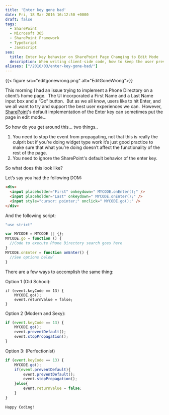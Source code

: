```yaml
---
title: 'Enter key gone bad'
date: Fri, 18 Mar 2016 16:12:50 +0000
draft: false
tags: 
  - SharePoint
  - Microsoft 365
  - SharePoint Framework
  - TypeScript
  - JavaScript
seo:
  title: Enter key behavior on SharePoint Page Changing to Edit Mode
  description: When writing client-side code, how to keep the user pressing the Enter key from putting SharePoint page in edit mode.
aliases: ["/2016/03/enter-key-gone-bad/"]
---
```


{{< figure src="editgonewrong.png" alt="EditGoneWrong">}}

This morning I had an issue trying to implement a Phone Directory on a client’s home page.  The UI incorporated a First Name and a Last Name input box and a “Go” button.  But as we all know, users like to hit Enter, and we all want to try and support the best user experiences we can.  However, [SharePoint](https://sharepoint.microsoft.com "Microsoft SharePoint")'s default implementation of the Enter key can sometimes put the page in edit mode…

So how do you get around this… two things..

1. You need to stop the event from propagating, not that this is really the culprit but if you’re doing widget type work it’s just good practice to make sure that what you’re doing doesn’t affect the functionality of the rest of the page.
2. You need to ignore the SharePoint's default behavior of the enter key.

So what does this look like?

Let’s say you had the following DOM:

```html
<div>
  <input placeholder="First" onkeydown=" MYCODE.onEnter();" />  
  <input placeholder="Last" onkeydown=" MYCODE.onEnter();" />  
  <input style="cursor: pointer;" onclick=" MYCODE.go();" />
</div>  
```

And the following script:

```javascript
"use strict"

var MYCODE = MYCODE || {};  
MYCODE.go = function () {
  //Code to execute Phone Directory search goes here
}
MYCODE.onEnter = function onEnter() {
  //See options below`  
} 
```

There are a few ways to accomplish the same thing:

Option 1 (Old School):

```javscript
if (event.keyCode == 13) {
    MYCODE.go();   
    event.returnValue = false;   
} 
```

Option 2 (Modern and Sexy):

```javascript
if (event.keyCode == 13) {  
    MYCODE.go();   
    event.preventDefault();   
    event.stopPropagation();   
} 
```

Option 3: (Perfectionist)

```javascript
if (event.keyCode == 13) {  
    MYCODE.go();   
    if(event.preventDefault){  
        event.preventDefault();  
        event.stopPropagation();   
    }else{   
        event.returnValue = false;   
    }  
}   
  
Happy Coding!
```
